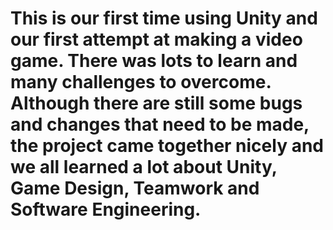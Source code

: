 # This is our first time using Unity and our first attempt at making a video game. There was lots to learn and many challenges to overcome. Although there are still some bugs and changes that need to be made, the project came together nicely and we all learned a lot about Unity, Game Design, Teamwork and Software Engineering.
